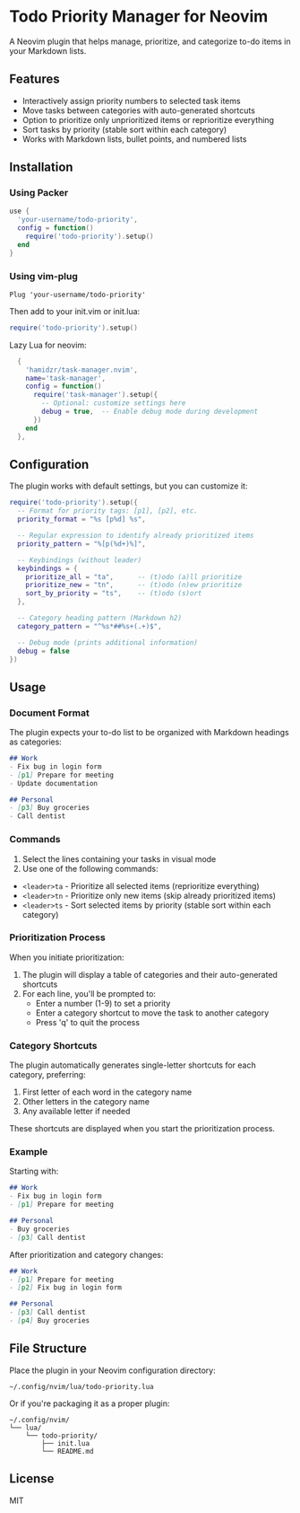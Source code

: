 # Todo Priority Manager for Neovim

A Neovim plugin that helps manage, prioritize, and categorize to-do items in your Markdown lists.

## Features

- Interactively assign priority numbers to selected task items
- Move tasks between categories with auto-generated shortcuts
- Option to prioritize only unprioritized items or reprioritize everything
- Sort tasks by priority (stable sort within each category)
- Works with Markdown lists, bullet points, and numbered lists

## Installation

### Using Packer

```lua
use {
  'your-username/todo-priority',
  config = function()
    require('todo-priority').setup()
  end
}
```

### Using vim-plug

```vim
Plug 'your-username/todo-priority'
```

Then add to your init.vim or init.lua:

```lua
require('todo-priority').setup()
```

Lazy Lua for neovim:

```lua
  {
    'hamidzr/task-manager.nvim',
    name='task-manager',
    config = function()
      require('task-manager').setup({
        -- Optional: customize settings here
        debug = true,  -- Enable debug mode during development
      })
    end
  },
```

## Configuration

The plugin works with default settings, but you can customize it:

```lua
require('todo-priority').setup({
  -- Format for priority tags: [p1], [p2], etc.
  priority_format = "%s [p%d] %s",

  -- Regular expression to identify already prioritized items
  priority_pattern = "%[p(%d+)%]",

  -- Keybindings (without leader)
  keybindings = {
    prioritize_all = "ta",      -- (t)odo (a)ll prioritize
    prioritize_new = "tn",      -- (t)odo (n)ew prioritize
    sort_by_priority = "ts",    -- (t)odo (s)ort
  },

  -- Category heading pattern (Markdown h2)
  category_pattern = "^%s*##%s+(.+)$",

  -- Debug mode (prints additional information)
  debug = false
})
```

## Usage

### Document Format

The plugin expects your to-do list to be organized with Markdown headings as categories:

```markdown
## Work
- Fix bug in login form
- [p1] Prepare for meeting
- Update documentation

## Personal
- [p3] Buy groceries
- Call dentist
```

### Commands

1. Select the lines containing your tasks in visual mode
2. Use one of the following commands:

- `<leader>ta` - Prioritize all selected items (reprioritize everything)
- `<leader>tn` - Prioritize only new items (skip already prioritized items)
- `<leader>ts` - Sort selected items by priority (stable sort within each category)

### Prioritization Process

When you initiate prioritization:

1. The plugin will display a table of categories and their auto-generated shortcuts
2. For each line, you'll be prompted to:
   - Enter a number (1-9) to set a priority
   - Enter a category shortcut to move the task to another category
   - Press 'q' to quit the process

### Category Shortcuts

The plugin automatically generates single-letter shortcuts for each category, preferring:
1. First letter of each word in the category name
2. Other letters in the category name
3. Any available letter if needed

These shortcuts are displayed when you start the prioritization process.

### Example

Starting with:
```markdown
## Work
- Fix bug in login form
- [p1] Prepare for meeting

## Personal
- Buy groceries
- [p3] Call dentist
```

After prioritization and category changes:
```markdown
## Work
- [p1] Prepare for meeting
- [p2] Fix bug in login form

## Personal
- [p3] Call dentist
- [p4] Buy groceries
```

## File Structure

Place the plugin in your Neovim configuration directory:

```
~/.config/nvim/lua/todo-priority.lua
```

Or if you're packaging it as a proper plugin:

```
~/.config/nvim/
└── lua/
    └── todo-priority/
        ├── init.lua
        └── README.md
```

## License

MIT
